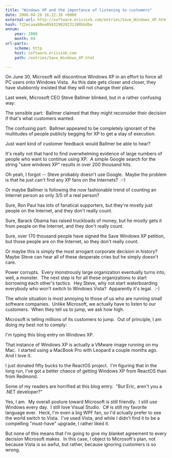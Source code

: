 ```yaml
---
title: "Windows XP and the importance of listening to customers"
date: 2008-04-28 16:22:38 +0000
external-url: http://software.ericsink.com/entries/Save_Windows_XP.html
hash: f22ecaaa80ea058329820231100bbdbe
annum:
    year: 2008
    month: 04
url-parts:
    scheme: http
    host: software.ericsink.com
    path: /entries/Save_Windows_XP.html

---
```


On June 30, Microsoft will discontinue Windows XP in an
effort to force all PC users onto Windows Vista.  As this date gets closer and
closer, they have stubbornly insisted that they will not change their plans.


Last week, Microsoft CEO Steve Ballmer blinked,
but in a rather confusing way:



 The sensible part:  Ballmer claimed that they might
     reconsider their decision if that's what customers wanted.
     
 
 The confusing part:  Ballmer appeared to be completely
     ignorant of the multitudes of people publicly begging for XP to get a stay
     of execution.


Just want kind of customer feedback would Ballmer be able to
hear?


It's really not that hard to find overwhelming evidence of
large numbers of people who want to continue using XP.  A simple Google search
for the string "save
windows XP" results in over 200 thousand hits.


Oh yeah, I forgot -- Steve probably doesn't use Google.  Maybe
the problem is that he just can't find any XP fans on the Internets?  :-)


Or maybe Ballmer is following the now fashionable trend of
counting an Internet person as only 3/5 of a real person?



 Sure, Ron Paul has lots of fanatical supporters, but they're
     mostly just people on the Internet, and they don't really count.
     
 
 Sure, Barack Obama has raised truckloads of money, but he
     mostly gets it from people on the Internet, and they don't really count.
     
 
 Sure, over 170 thousand people have signed the Save Windows XP petition,
     but those people are on the Internet, so they don't really count.


Or maybe this is simply the most arrogant corporate decision
in history?  Maybe Steve can hear all of these desperate cries but he simply
doesn't care.


Power corrupts.  Every monstrously large organization
eventually turns into, well, a monster.  The next step is for all these
organizations to start borrowing each other's tactics.  Hey Steve, why not
start waterboarding everybody who won't switch to Windows Vista?  Apparently
it's legal.  :-)


The whole situation is most annoying to those of us who are
running small software companies.  Unlike Microsoft, we actually have to listen
to our customers.  When they tell us to jump, we ask how high.


Microsoft is telling millions of its customers to jump.  Out
of principle, I am doing my best not to comply:



 I'm typing this blog entry on Windows XP.
     
 
 That instance of Windows XP is actually a VMware image
     running on my Mac.  I started using a MacBook Pro with Leopard a couple
     months ago.  And I love it.
     
 
 I just donated fifty bucks to the ReactOS project.  I'm figuring that in
     the long run, I've got a better chance of getting Windows XP from ReactOS
     than from Redmond.


Some of my readers are horrified at this blog entry.  "But
Eric, aren't you a .NET developer?"


Yes, I am.  My overall posture toward Microsoft is still
friendly.  I still use Windows every day.  I still love Visual Studio.  C# is
still my favorite language ever.  Heck, I'm even a big WPF fan, so I'd actually
prefer to see the world switch to Vista.  I've used Vista, and while I didn't
find it to be a compelling "must-have" upgrade, I rather liked it.


But none of this means that I'm going to give my blanket
agreement to every decision Microsoft makes.  In this case, I object to
Microsoft's plan, not because Vista is so awful, but rather, because ignoring
customers is so wrong.




